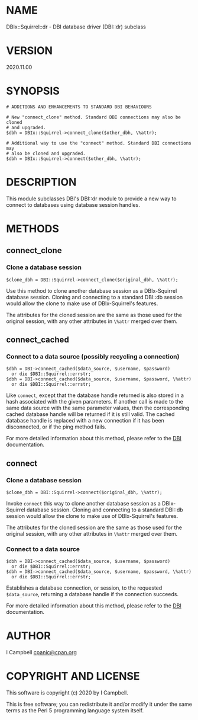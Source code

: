 # NAME

DBIx::Squirrel::dr - DBI database driver (DBI::dr) subclass

# VERSION

2020.11.00

# SYNOPSIS

    # ADDITIONS AND ENHANCEMENTS TO STANDARD DBI BEHAVIOURS

    # New "connect_clone" method. Standard DBI connections may also be cloned
    # and upgraded.
    $dbh = DBIx::Squirrel->connect_clone($other_dbh, \%attr);

    # Additional way to use the "connect" method. Standard DBI connections may
    # also be cloned and upgraded.
    $dbh = DBIx::Squirrel->connect($other_dbh, \%attr);

# DESCRIPTION

This module subclasses DBI's DBI::dr module to provide a new way to connect to
databases using database session handles.

# METHODS

## connect\_clone

### Clone a database session

    $clone_dbh = DBI::Squirrel->connect_clone($original_dbh, \%attr);

Use this method to clone another database session as a DBIx-Squirrel database
session. Cloning and connecting to a standard DBI::db session would allow the
clone to make use of DBIx-Squirrel's features.

The attributes for the cloned session are the same as those used for the
original session, with any other attributes in `\%attr` merged over
them.

## connect\_cached

### Connect to a data source (possibly recycling a connection)

    $dbh = DBI->connect_cached($data_source, $username, $password)
      or die $DBI::Squirrel::errstr;
    $dbh = DBI->connect_cached($data_source, $username, $password, \%attr)
      or die $DBI::Squirrel::errstr;

Like `connect`, except that the database handle returned is also stored in a
hash associated with the given parameters. If another call is made to the same
data source with the same parameter values, then the corresponding cached
database handle will be returned if it is still valid. The cached database
handle is replaced with a new connection if it has been disconnected, or if
the ping method fails.

For more detailed information about this method, please refer to the [DBI](https://metacpan.org/pod/DBI)
documentation.

## connect

### Clone a database session

    $clone_dbh = DBI::Squirrel->connect($original_dbh, \%attr);

Invoke `connect` this way to clone another database session as a DBIx-Squirrel
database session. Cloning and connecting to a standard DBI::db session would
allow the clone to make use of DBIx-Squirrel's features.

The attributes for the cloned session are the same as those used for the
original session, with any other attributes in `\%attr` merged over
them.

### Connect to a data source

    $dbh = DBI->connect_cached($data_source, $username, $password)
      or die $DBI::Squirrel::errstr;
    $dbh = DBI->connect_cached($data_source, $username, $password, \%attr)
      or die $DBI::Squirrel::errstr;

Establishes a database connection, or session, to the requested `$data_source`,
returning a database handle if the connection succeeds.

For more detailed information about this method, please refer to the [DBI](https://metacpan.org/pod/DBI)
documentation.

# AUTHOR

I Campbell <cpanic@cpan.org>

# COPYRIGHT AND LICENSE

This software is copyright (c) 2020 by I Campbell.

This is free software; you can redistribute it and/or modify it under
the same terms as the Perl 5 programming language system itself.
